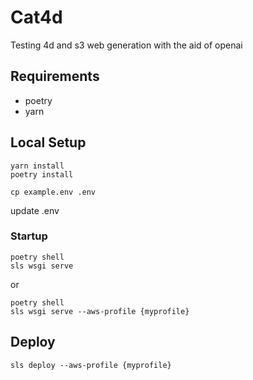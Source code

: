 # Cat4d 

Testing 4d and s3 web generation with the aid of openai

## Requirements

* poetry
* yarn

## Local Setup

```shell
yarn install
poetry install
```

```shell
cp example.env .env
```

update .env

### Startup

```shell
poetry shell
sls wsgi serve
```

or

```shell
poetry shell
sls wsgi serve --aws-profile {myprofile}
```

## Deploy

```shell
sls deploy --aws-profile {myprofile}
```
